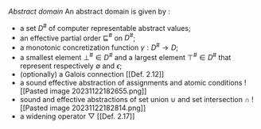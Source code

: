 *Abstract domain*
An abstract domain is given by :
- a set $D^{\#}$ of computer representable abstract values;
- an effective partial order $\sqsubseteq^{\#}$ on $D^{\#}$;
- a monotonic concretization function $\gamma : D^{\#} \rightarrow D$;
- a smallest element $\bot^{\#}\in  D^{\#}$ and a largest element $\top^{\#}\in D^{\#}$ that represent respectively $\emptyset$ and $\epsilon$;
- (optionally) a Galois connection [[Def. 2.12]]
- a sound effective abstraction of assignments and atomic conditions ![[Pasted image 20231122182655.png]]
- sound and effective abstractions of set union $\cup$ and set intersection $\cap$ ![[Pasted image 20231122182814.png]]
- a widening operator $\bigtriangledown$ [[Def. 2.17]]